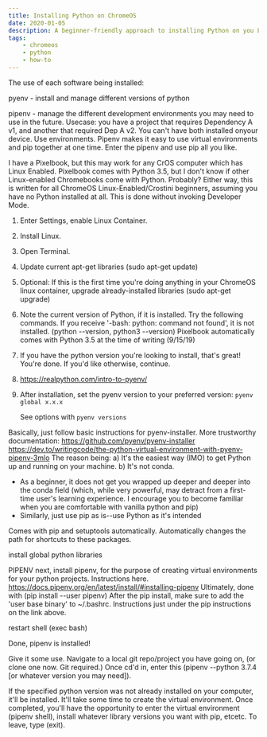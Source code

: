 ```yaml
---
title: Installing Python on ChromeOS
date: 2020-01-05
description: A beginner-friendly approach to installing Python on you Linux-based machine.
tags:
    - chromeos
    - python
    - how-to
---
```


The use of each software being installed:

pyenv - install and manage different versions of python

pipenv - manage the different development environments you may need to use in the future. Usecase: you have a project that requires Dependency A v1, and another that required Dep A v2. You can't have both installed onyour device. Use environments. Pipenv makes it easy to use virtual environments and pip together at one time. Enter the pipenv and use pip all you like.

I have a Pixelbook, but this may work for any CrOS computer which has Linux Enabled. Pixelbook comes with Python 3.5, but I don't know if other Linux-enabled Chromebooks come with Python. Probably? Either way, this is written for all ChromeOS Linux-Enabled/Crostini beginners, assuming you have no Python installed at all.
This is done without invoking Developer Mode.

1. Enter Settings, enable Linux Container.
2. Install Linux.
3. Open Terminal.
4. Update current apt-get libraries (sudo apt-get update)
5. Optional: If this is the first time you're doing anything in your ChromeOS linux container, upgrade already-installed libraries (sudo apt-get upgrade)
6. Note the current version of Python, if it is installed. Try the following commands. If you receive '-bash: python: command not found', it is not installed. (python --version, python3 --version) Pixelbook automatically comes with Python 3.5 at the time of writing (9/15/19)
7. If you have the python version you're looking to install, that's great! You're done. If you'd like otherwise, continue.
8. https://realpython.com/intro-to-pyenv/
9. After installation, set the pyenv version to your preferred version: `pyenv global x.x.x`

    See options with `pyenv versions`


Basically, just follow basic instructions for pyenv-installer. More trustworthy documentation:
https://github.com/pyenv/pyenv-installer
https://dev.to/writingcode/the-python-virtual-environment-with-pyenv-pipenv-3mlo
The reason being:
a) It's the easiest way (IMO) to get Python up and running on your machine.
b) It's not conda.
- As a beginner, it does not get you wrapped up deeper and deeper into the conda field (which, while very powerful, may detract from a first-time user's learning experience. I encourage you to become familiar when you are comfortable with vanilla python and pip)
- Similarly, just use pip as is--use Python as it's intended

Comes with pip and setuptools automatically.
Automatically changes the path for shortcuts to these packages.

install global python libraries

PIPENV
next, install pipenv, for the purpose of creating virtual environments for your python projects. Instructions here.
https://docs.pipenv.org/en/latest/install/#installing-pipenv
Ultimately, done with (pip install --user pipenv)
After the pip install, make sure to add the 'user base binary' to ~/.bashrc. Instructions just under the pip instructions on the link above.

restart shell (exec bash)

Done, pipenv is installed!

Give it some use. Navigate to a local git repo/project you have going on, (or clone one now. Git required.) Once cd'd in, enter this (pipenv --python 3.7.4 [or whatever version you may need]).

If the specified python version was not already installed on your computer, it'll be installed. It'll take some time to create the virtual environment. Once completed, you'll have the opportunity to enter the virtual environment (pipenv shell), install whatever library versions you want with pip, etcetc. To leave, type (exit).